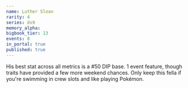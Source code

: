 ```yaml
---
name: Luther Sloan
rarity: 4
series: ds9
memory_alpha:
bigbook_tier: 13
events: 8
in_portal: true
published: true
---
```


 His best stat across all metrics is a #50 DIP base. 1 event feature, though traits have provided a few more weekend chances. Only keep this fella if you're swimming in crew slots and like playing Pokémon.
